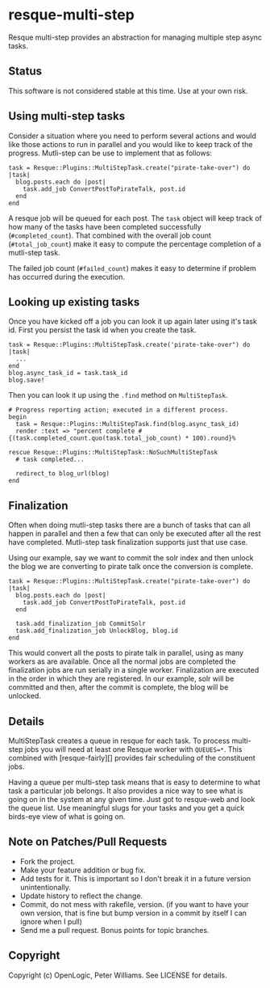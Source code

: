 resque-multi-step
======

Resque multi-step provides an abstraction for managing multiple step
async tasks.

Status
----

This software is not considered stable at this time.  Use at your own risk.

Using multi-step tasks
----

Consider a situation where you need to perform several actions and
would like those actions to run in parallel and you would like to keep
track of the progress.  Mutli-step can be use to implement that as
follows:

    task = Resque::Plugins::MultiStepTask.create("pirate-take-over") do |task|
      blog.posts.each do |post|                                     
        task.add_job ConvertPostToPirateTalk, post.id
      end
    end
    
A resque job will be queued for each post.  The `task` object will
keep track of how many of the tasks have been completed successfully
(`#completed_count`).  That combined with the overall job count
(`#total_job_count`) make it easy to compute the percentage completion
of a mutli-step task.

The failed job count (`#failed_count`) makes it easy to determine if
problem has occurred during the execution.

Looking up existing tasks
----

Once you have kicked off a job you can look it up again later using
it's task id.  First you persist the task id when you create the task.

    task = Resque::Plugins::MultiStepTask.create('pirate-take-over") do |task|
      ...
    end
    blog.async_task_id = task.task_id
    blog.save!

Then you can look it up using the `.find` method on `MultiStepTask`.

    # Progress reporting action; executed in a different process.
    begin
      task = Resque::Plugins::MultiStepTask.find(blog.async_task_id)
      render :text => "percent complete #{(task.completed_count.quo(task.total_job_count) * 100).round}%
      
    rescue Resque::Plugins::MultiStepTask::NoSuchMultiStepTask
      # task completed...
     
      redirect_to blog_url(blog)
    end

Finalization
----

Often when doing mutli-step tasks there are a bunch of tasks that can
all happen in parallel and then a few that can only be executed after
all the rest have completed.  Mutli-step task finalization supports
just that use case.

Using our example, say we want to commit the solr index and then
unlock the blog we are converting to pirate talk once the conversion
is complete.

    task = Resque::Plugins::MultiStepTask.create("pirate-take-over") do |task|
      blog.posts.each do |post|                                     
        task.add_job ConvertPostToPirateTalk, post.id
      end
      
      task.add_finalization_job CommitSolr
      task.add_finalization_job UnlockBlog, blog.id
    end    

This would convert all the posts to pirate talk in parallel, using as
many workers as are available.  Once all the normal jobs are completed
the finalization jobs are run serially in a single worker.
Finalization are executed in the order in which they are registered.
In our example, solr will be committed and then, after the commit is
complete, the blog will be unlocked.

Details
----

MultiStepTask creates a queue in resque for each task.  To process
multi-step jobs you will need at least one Resque worker with
`QUEUES=*`.  This combined with [resque-fairly][] provides fair
scheduling of the constituent jobs.  

Having a queue per multi-step task means that is easy to determine to
what task a particular job belongs. It also provides a nice way to see
what is going on in the system at any given time.  Just got to
resque-web and look the queue list.  Use meaningful slugs for your
tasks and you get a quick birds-eye view of what is going on.

Note on Patches/Pull Requests
----
 
* Fork the project.
* Make your feature addition or bug fix.
* Add tests for it. This is important so I don't break it in a
  future version unintentionally.
* Update history to reflect the change.
* Commit, do not mess with rakefile, version.
  (if you want to have your own version, that is fine but bump version in a commit by itself I can ignore when I pull)
* Send me a pull request. Bonus points for topic branches.

Copyright
-----

Copyright (c) OpenLogic, Peter Williams. See LICENSE for details.
